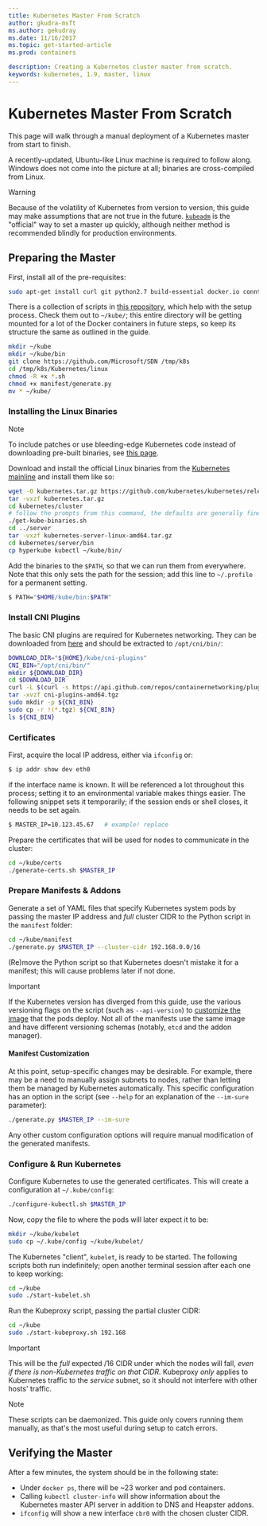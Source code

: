 ```yaml
---
title: Kubernetes Master From Scratch
author: gkudra-msft
ms.author: gekudray
ms.date: 11/16/2017
ms.topic: get-started-article
ms.prod: containers

description: Creating a Kubernetes cluster master from scratch.
keywords: kubernetes, 1.9, master, linux
---
```


# Kubernetes Master From Scratch #
This page will walk through a manual deployment of a Kubernetes master from start to finish.

A recently-updated, Ubuntu-like Linux machine is required to follow along. Windows does not come into the picture at all; binaries are cross-compiled from Linux.

> [!Warning]  
> Because of the volatility of Kubernetes from version to version, this guide may make assumptions that are not true in the future. [`kubeadm`](https://kubernetes.io/docs/setup/independent/create-cluster-kubeadm/) is the "official" way to set a master up quickly, although neither method is recommended blindly for production environments.


## Preparing the Master ##
First, install all of the pre-requisites:

```bash
sudo apt-get install curl git python2.7 build-essential docker.io conntrack
```


There is a collection of scripts in [this repository](https://github.com/Microsoft/SDN/tree/master/Kubernetes/linux), which help with the setup process. Check them out to `~/kube/`; this entire directory will be getting mounted for a lot of the Docker containers in future steps, so keep its structure the same as outlined in the guide.

```bash
mkdir ~/kube
mkdir ~/kube/bin
git clone https://github.com/Microsoft/SDN /tmp/k8s 
cd /tmp/k8s/Kubernetes/linux
chmod -R +x *.sh
chmod +x manifest/generate.py
mv * ~/kube/
```


### Installing the Linux Binaries ###

> [!Note]  
> To include patches or use bleeding-edge Kubernetes code instead of downloading pre-built binaries, see [this page](./compiling-kubernetes-binaries.md).

Download and install the official Linux binaries from the [Kubernetes mainline](https://github.com/kubernetes/kubernetes/releases/tag/v1.9.1) and install them like so:

```bash
wget -O kubernetes.tar.gz https://github.com/kubernetes/kubernetes/releases/download/v1.9.1/kubernetes.tar.gz
tar -vxzf kubernetes.tar.gz 
cd kubernetes/cluster 
# follow the prompts from this command, the defaults are generally fine:
./get-kube-binaries.sh
cd ../server
tar -vxzf kubernetes-server-linux-amd64.tar.gz 
cd kubernetes/server/bin
cp hyperkube kubectl ~/kube/bin/
```

Add the binaries to the `$PATH`, so that we can run them from everywhere. Note that this only sets the path for the session; add this line to `~/.profile` for a permanent setting.

```bash
$ PATH="$HOME/kube/bin:$PATH"
```

### Install CNI Plugins ###
The basic CNI plugins are required for Kubernetes networking. They can be downloaded from [here](https://github.com/containernetworking/plugins/releases) and should be extracted to `/opt/cni/bin/`:

```bash
DOWNLOAD_DIR="${HOME}/kube/cni-plugins"
CNI_BIN="/opt/cni/bin/"
mkdir ${DOWNLOAD_DIR}
cd $DOWNLOAD_DIR
curl -L $(curl -s https://api.github.com/repos/containernetworking/plugins/releases/latest | grep browser_download_url | grep 'amd64.*tgz' | head -n 1 | cut -d '"' -f 4) -o cni-plugins-amd64.tgz
tar -xvzf cni-plugins-amd64.tgz
sudo mkdir -p ${CNI_BIN}
sudo cp -r !(*.tgz) ${CNI_BIN}
ls ${CNI_BIN}
```


### Certificates ###
First, acquire the local IP address, either via `ifconfig` or:

```bash
$ ip addr show dev eth0
```

if the interface name is known. It will be referenced a lot throughout this process; setting it to an environmental variable makes things easier. The following snippet sets it temporarily; if the session ends or shell closes, it needs to be set again.

```bash
$ MASTER_IP=10.123.45.67   # example! replace
```

Prepare the certificates that will be used for nodes to communicate in the cluster:

```bash
cd ~/kube/certs
./generate-certs.sh $MASTER_IP
```

### Prepare Manifests & Addons ###
Generate a set of YAML files that specify Kubernetes system pods by passing the master IP address and *full* cluster CIDR to the Python script in the `manifest` folder:

```bash
cd ~/kube/manifest
./generate.py $MASTER_IP --cluster-cidr 192.168.0.0/16
```

(Re)move the Python script so that Kubernetes doesn't mistake it for a manifest; this will cause problems later if not done.

> [!Important]  
> If the Kubernetes version has diverged from this guide, use the various versioning flags on the script (such as `--api-version`) to [customize the image](https://console.cloud.google.com/gcr/images/google-containers/GLOBAL/hyperkube-amd64) that the pods deploy. Not all of the manifests use the same image and have different versioning schemas (notably, `etcd` and the addon manager).


#### Manifest Customization ####
At this point, setup-specific changes may be desirable. For example, there may be a need to manually assign subnets to nodes, rather than letting them be managed by Kubernetes automatically. This specific configuration has an option in the script (see `--help` for an explanation of the `--im-sure` parameter):

```bash
./generate.py $MASTER_IP --im-sure
```

Any other custom configuration options will require manual modification of the generated manifests.


### Configure & Run Kubernetes ###
Configure Kubernetes to use the generated certificates. This will create a configuration at `~/.kube/config`:

```bash
./configure-kubectl.sh $MASTER_IP
```

Now, copy the file to where the pods will later expect it to be:

```bash
mkdir ~/kube/kubelet
sudo cp ~/.kube/config ~/kube/kubelet/
```

The Kubernetes "client", `kubelet`, is ready to be started. The following scripts both run indefinitely; open another terminal session after each one to keep working:

```bash
cd ~/kube
sudo ./start-kubelet.sh
```

Run the Kubeproxy script, passing the partial cluster CIDR:

```bash
cd ~/kube
sudo ./start-kubeproxy.sh 192.168
```


> [!Important]  
> This will be the *full* expected /16 CIDR under which the nodes will fall, *even if there is non-Kubernetes traffic on that CIDR.* Kubeproxy *only* applies to Kubernetes traffic to the *service* subnet, so it should not interfere with other hosts' traffic.

> [!Note]  
> These scripts can be daemonized. This guide only covers running them manually, as that's the most useful during setup to catch errors.


## Verifying the Master ##
After a few minutes, the system should be in the following state:

  - Under `docker ps`, there will be ~23 worker and pod containers.
  - Calling `kubectl cluster-info` will show information about the Kubernetes master API server in addition to DNS and Heapster addons.
  - `ifconfig` will show a new interface `cbr0` with the chosen cluster CIDR.

